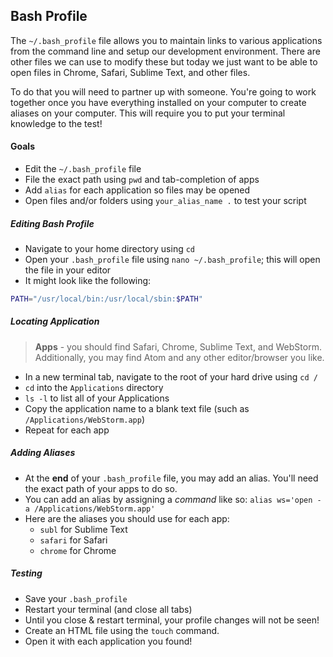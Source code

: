 ## Bash Profile

The `~/.bash_profile` file allows you to maintain links to various applications from the command line and setup our development environment. There are other files we can use to modify these but today we just want to be able to open files in Chrome, Safari, Sublime Text, and other files.

To do that you will need to partner up with someone. You're going to work together once you have everything installed on your computer to create aliases on your computer. This will require you to put your terminal knowledge to the test!

#### Goals

- Edit the `~/.bash_profile` file
- File the exact path using `pwd` and tab-completion of apps
- Add `alias` for each application so files may be opened
- Open files and/or folders using `your_alias_name .` to test your script


##### Editing Bash Profile

- Navigate to your home directory using `cd`
- Open your `.bash_profile` file using `nano ~/.bash_profile`; this will open the file in your editor
- It might look like the following:

```bash
PATH="/usr/local/bin:/usr/local/sbin:$PATH"
```

##### Locating Application

> **Apps** - you should find Safari, Chrome, Sublime Text, and WebStorm. Additionally, you may find Atom and any other editor/browser you like.

- In a new terminal tab, navigate to the root of your hard drive using `cd /`
- `cd` into the `Applications` directory
- `ls -l` to list all of your Applications
- Copy the application name to a blank text file (such as `/Applications/WebStorm.app`)
- Repeat for each app

##### Adding Aliases

- At the **end** of your `.bash_profile` file, you may add an alias. You'll need the exact path of your apps to do so.
- You can add an alias by assigning a _command_ like so: `alias ws='open -a /Applications/WebStorm.app'`
- Here are the aliases you should use for each app:
  * `subl` for Sublime Text
  * `safari` for Safari
  * `chrome` for Chrome

##### Testing

- Save your `.bash_profile`
- Restart your terminal (and close all tabs)
- Until you close & restart terminal, your profile changes will not be seen!
- Create an HTML file using the `touch` command.
- Open it with each application you found!

